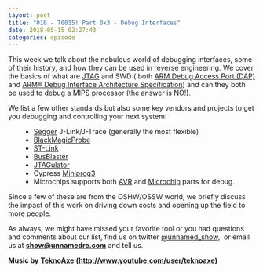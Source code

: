 ```yaml
---
layout: post
title: "010 - T0015! Part 0x3 - Debug Interfaces"
date: 2018-05-15 02:27:43
categories: episode
---
```

<p><span style="font-weight: 400;">This week we talk about the nebulous world of debugging interfaces, some of their history, and how they can be used in reverse engineering. We cover the basics of what are</span> <a href= "https://www.xjtag.com/about-jtag/what-is-jtag/"><span style= "font-weight: 400;">JTAG</span></a> <span style= "font-weight: 400;">and SWD ( both</span> <a href= "http://infocenter.arm.com/help/index.jsp?topic=/com.arm.doc.ddi0314h/Chdiaihc.html"> <span style="font-weight: 400;">ARM Debug Access Port (DAP)</span></a> <span style="font-weight: 400;">and</span> <a href="https://static.docs.arm.com/ihi0031/d/debug_interface_v5_2_architecture_specification_IHI0031D.pdf"> <span style="font-weight: 400;">ARM® Debug Interface Architecture Specification</span></a><span style="font-weight: 400;">) and can they both be used to debug a MIPS processor (the answer is NO!).</span></p> <p><span style="font-weight: 400;">We list a few other standards but also some key vendors and projects to get you debugging and controlling your next system:</span></p> <div style="margin-left: 2em;"> <ul> <li style="font-weight: 400;"><a href= "https://www.segger.com/"><span style= "font-weight: 400;">Segger</span></a> <span style= "font-weight: 400;">J-Link/J-Trace (generally the most flexible)</span></li> <li style="font-weight: 400;"><a href= "https://1bitsquared.com/products/black-magic-probe"><span style= "font-weight: 400;">BlackMagicProbe</span></a></li> <li style="font-weight: 400;"><a href= "http://www.st.com/en/development-tools/st-link-v2.html"><span style="font-weight: 400;"> ST-Link</span></a></li> <li style="font-weight: 400;"><a href= "http://dangerousprototypes.com/docs/Bus_Blaster"><span style= "font-weight: 400;">BusBlaster</span></a></li> <li style="font-weight: 400;"><a href= "http://www.grandideastudio.com/jtagulator/"><span style= "font-weight: 400;">JTAGulator</span></a></li> <li style="font-weight: 400;"><span style= "font-weight: 400;">Cypress</span> <a href= "http://www.cypress.com/documentation/development-kitsboards/cy8ckit-002-psoc-miniprog3-program-and-debug-kit"> <span style="font-weight: 400;">Miniprog3</span></a></li> <li style="font-weight: 400;"><span style= "font-weight: 400;">Microchips supports both</span> <a href= "http://www.microchip.com/developmenttools/Listing.aspx?CatID=cb147543-e74e-4150-8d53-f2ceafb39e0b&LeftNavId=cb147543-e74e-4150-8d53-f2ceafb39e0b"> <span style="font-weight: 400;">AVR</span></a> <span style= "font-weight: 400;">and</span> <a href= "http://www.microchip.com/developmenttools/listing.aspx?catid=a063fb83-a427-45b7-afa0-71cc9e8f8c44&leftnavid=a063fb83-a427-45b7-afa0-71cc9e8f8c44"> <span style="font-weight: 400;">Microchip</span></a> <span style= "font-weight: 400;">parts for debug.</span></li> </ul> </div> <p><span style="font-weight: 400;">Since a few of these are from the OSHW/OSSW world, we briefly discuss the impact of this work on driving down costs and opening up the field to more people.</span></p> <p><span style="font-weight: 400;">As always, we might have missed your favorite tool or you had questions and comments about our list, find us on twitter</span> <a href= "https://twitter.com/unnamed_show"><span style= "font-weight: 400;">@unnamed_show</span></a><span style= "font-weight: 400;">,  or email us at</span> <a href= "mailto:show@unnamedre.com"><strong>show@unnamedre.com</strong></a> <span style="font-weight: 400;">and tell us.</span></p> <p><strong>Music by</strong> <a href= "http://www.teknoaxe.com"><strong>TeknoAxe</strong></a> <strong>(</strong><a href= "http://www.youtube.com/user/teknoaxe"><strong>http://www.youtube.com/user/teknoaxe</strong></a><strong>)</strong></p>